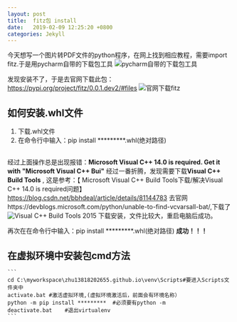 ```yaml
---
layout: post
title:  fitz包 install
date:   2019-02-09 12:25:20 +0800
categories: Jekyll 
---
```


<!-- MarkdownTOC -->




今天想写一个图片转PDF文件的python程序，在网上找到相应教程，需要import fitz.于是用pycharm自带的下载包工具
![pycharm自带的下载包工具]()

发现安装不了，于是去官网下载此包：https://pypi.org/project/fitz/0.0.1.dev2/#files
![官网下载fitz]()

## 如何安装.whl文件

1. 下载.whl文件
2. 在命令行中输入：pip install *********.whl(绝对路径)

## 
经过上面操作总是出现报错：**Microsoft Visual C++ 14.0 is required. Get it with "Microsoft Visual C++ Bui"**
经过一番折腾，发现需要下载**Visual C++ Build Tools** , 这是参考：【
Microsoft Visual C++ Build Tools下载/解决Visual C++ 14.0 is required问题】https://blog.csdn.net/bbhdeal/article/details/81144783
去官网https://devblogs.microsoft.com/python/unable-to-find-vcvarsall-bat/,下载了
![Visual C++ Build Tools 2015]()
下载安装，文件比较大，重启电脑后成功。

再次在在命令行中输入：pip install *********.whl(绝对路径)
**成功！！！**

## 在虚拟环境中安装包cmd方法

    ```
    cd C:\myworkspace\zhu13818202655.github.io\venv\Scripts#要进入Scripts文件夹中
    activate.bat #激活虚拟环境,(虚拟环境激活后，前面会有环境名称）
    python -m pip install *********  #必须要有python -m
    deactivate.bat    #退出virtualenv
    ```
    
    
    
    
    
   

